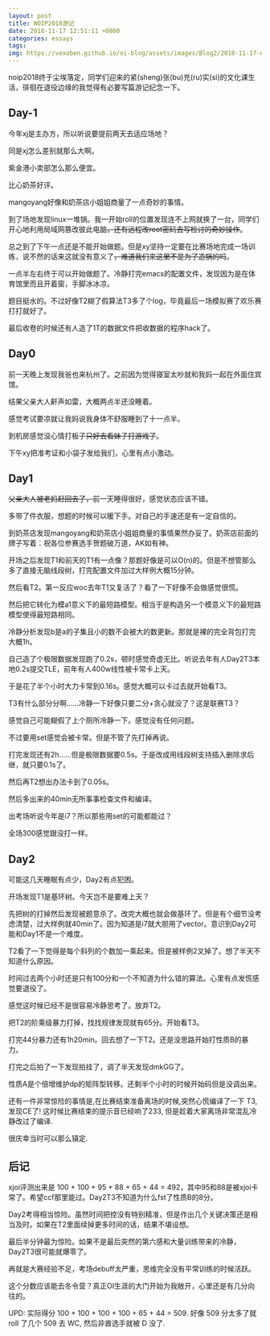 ```yaml
---
layout: post
title: NOIP2018游记
date: 2018-11-17 12:51:11 +0800
categories: essays
tags: 
img: https://vexoben.github.io/oi-blog/assets/images/Blog2/2018-11-17-noip2018游记.png
---
```


noip2018终于尘埃落定，同学们迎来的紧(sheng)张(bu)充(ru)实(si)的文化课生活，徘徊在退役边缘的我觉得有必要写篇游记纪念一下。

## **Day-1** ##

今年xj是主办方，所以听说要提前两天去适应场地？

同是xj怎么差别就那么大啊。

紫金港小卖部怎么那么便宜。

比心奶茶好评。

mangoyang好像和奶茶店小姐姐商量了一点奇妙的事情。

到了场地发现linux一堆锅。我一开始roll的位置发现连不上网就换了一台，同学们开心地利用局域网篡改彼此电脑~~，还有远程改root密码去写检讨的奇妙操作~~。

总之到了下午一点还是不能开始做题。但是xy坚持一定要在比赛场地完成一场训练，说不然的话来这就没有意义了~~，难道我们来这里不是为了造锅的吗~~。

一点半左右终于可以开始做题了。冷静打完emacs的配置文件，发现因为是在体育馆里而且开着窗，手脚冰冰凉。

题目挺水的。不过好像T2糊了假算法T3多了个log，毕竟最后一场模拟赛了欢乐赛打打就好了。

最后收卷的时候还有人造了1T的数据文件把收数据的程序hack了。

## **Day0** ##

前一天晚上发现我爸也来杭州了。之前因为觉得寝室太吵就和我妈一起在外面住宾馆。

结果父亲大人鼾声如雷，大概两点半还没睡着。

感觉考试要凉就让我妈说我身体不舒服睡到了十一点半。

到机房感觉没心情打板子~~只好去看妹子打游戏了~~。

下午xy把准考证和小袋子发给我们，心里有点小激动。

## **Day1** ##

~~父亲大人被老妈赶回去了，~~前一天睡得很好，感觉状态应该不错。

多带了件衣服，想题的时候可以暖下手。对自己的手速还是有一定自信的。

到奶茶店发现mangoyang和奶茶店小姐姐商量的事情果然办妥了。奶茶店前面的牌子写着：祝各位参赛选手贺题破万道，AK如有神。

开场之后发现T1和前天的T1有一点像？那题好像是可以O(n)的。但是不想管那么多了直接无脑线段树，打完配置文件加过大样例大概15分钟。

然后看T2。第一反应woc去年T1又复活了？看了一下好像不会做感觉很慌。

然后把它转化为模a1意义下的最短路模型。相当于是构造另一个模意义下的最短路模型使得最短路相同。

冷静分析发现b是a的子集且小的数不会被大的数更新。那就是裸的完全背包打完大概1h。

自己造了个极限数据发现跑了0.2s，顿时感觉奇虚无比。听说去年有人Day2T3本地0.2s提交TLE，前年有人400w线性被卡常卡上天。

于是花了半个小时大力卡常到0.16s。感觉大概可以卡过去就开始看T3。

T3有什么部分分啊……冷静一下好像只要二分+贪心就没了？这是联赛T3？

感觉自己可能糊假了上个厕所冷静一下。感觉没有任何问题。

不过要用set感觉会被卡常。但是不管了先打掉再说。

打完发现还有2h……但是极限数据要0.5s。于是改成用线段树支持插入删除求后继，就只要0.1s了。

然后再T2想出办法卡到了0.05s。

然后多出来的40min无所事事检查文件和编译。

出考场听说今年是i7？所以那些用set的可能都能过？

全场300感觉跟没打一样。

## **Day2** ##

可能这几天睡眠有点少，Day2有点犯困。

开场发现T1是基环树。今天岂不是要难上天？

先把树的打掉然后发现被题意杀了。改完大概也就会做基环了。但是有个细节没考虑清楚，过大样例就40min了。因为知道是i7就大胆用了vector。意识到Day2可能和Day1不是一个难度。

T2看了一下觉得是每个斜列的个数加一乘起来。但是被样例2叉掉了。想了半天不知道什么原因。

时间过去两个小时还是只有100分和一个不知道为什么错的算法。心里有点发慌感觉要退役了。

感觉这时候已经不是很容易冷静思考了。放弃T2。

把T2的阶乘级暴力打掉，找找规律发现就有65分。开始看T3。

打完44分暴力还有1h20min。回去想了一下T2。还是没思路开始打性质B的暴力。

打完之后拍了一下发现拍挂了，调了半天发现dmkGG了。

性质A是个倍增维护dp的矩阵型转移。还剩半个小时的时候开始码但是没调出来。

还有一件非常惊险的事情是,在比赛结束准备离场的时候,突然心慌编译了一下 T3, 发现CE了! 这时候比赛结束的提示音已经响了233, 但是趁着大家离场非常混乱冷静改过了编译.

很庆幸当时可以那么镇定.

## **后记** ##

xjoi评测出来是 100 + 100 + 95 + 88 + 65 + 44 = 492，其中95和88是被xjoi卡常了。希望ccf那里能过。Day2T3不知道为什么fst了性质B的8分。

Day2考得相当惊险。虽然时间把控没有特别精准，但是作出几个关键决策还是相当及时。如果在T2里面续掉更多时间的话，结果不堪设想。

最后半分钟最为惊险。如果不是最后突然的第六感和大量训练带来的冷静，Day2T3很可能就爆零了。

再就是大赛经验不足，考场debuff太严重，思维完全没有平常训练的时候活跃。

这个分数应该能去冬令营？真正OI生涯的大门开始为我敞开，心里还是有几分向往的。

UPD: 实际得分 100 + 100 + 100 + 100 + 65 + 44 = 509. 好像 509 分太多了就 roll 了几个 509 去 WC, 然后非酋选手就被 D 没了.